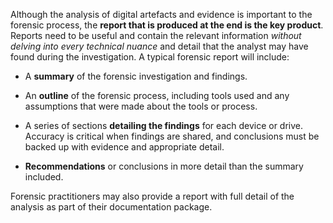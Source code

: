 
Although the analysis of digital artefacts and evidence is important to the forensic process, the **report that is produced at the end is the key product**. Reports need to be useful and contain the relevant information *without delving into every technical nuance* and detail that the analyst may have found during the investigation.
A typical forensic report will include:

- A **summary** of the forensic investigation and findings. 
  
- An **outline** of the forensic process, including tools used and any assumptions that were made about the tools or process.
  
- A series of sections **detailing the findings** for each device or drive. Accuracy is critical when findings are shared, and conclusions must be backed up with evidence and appropriate detail.
  
- **Recommendations** or conclusions in more detail than the summary included.

Forensic practitioners may also provide a report with full detail of the analysis as part of their documentation package.
